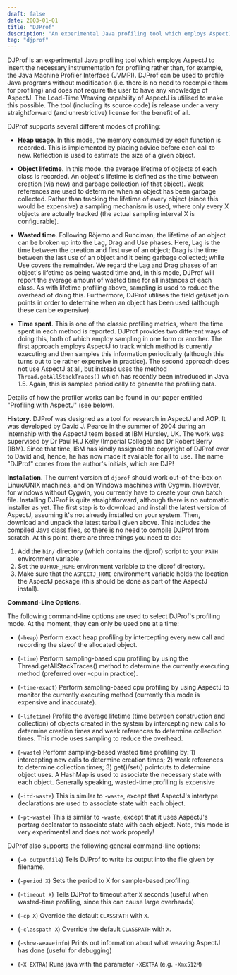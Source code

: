 ```yaml
---
draft: false
date: 2003-01-01
title: "DJProf"
description: "An experimental Java profiling tool which employs AspectJ to insert the necessary instrumentation for profiling rather than, for example, the Java Machine Profiler Interface (JVMPI). DJProf can be used to profile Java programs without modification (i.e. there is no need to recompile them for profiling) and does not require the user to have any knowledge of AspectJ. "
tag: "djprof"
---
```


DJProf is an experimental Java profiling tool which employs AspectJ to insert the necessary instrumentation for profiling rather than, for example, the Java Machine Profiler Interface (JVMPI). DJProf can be used to profile Java programs without modification (i.e. there is no need to recompile them for profiling) and does not require the user to have any knowledge of AspectJ. The Load-Time Weaving capability of AspectJ is utilised to make this possible. The tool (including its source code) is release under a very straightforward (and unrestrictive) license for the benefit of all.

DJProf supports several different modes of profiling:

   * **Heap usage**. In this mode, the memory consumed by each function is recorded. This is implemented by placing advice before each call to new. Reflection is used to estimate the size of a given object.

   * **Object lifetime**. In this mode, the average lifetime of objects of each class is recorded. An object's lifetime is defined as the time between creation (via new) and garbage collection (of that object). Weak references are used to determine when an object has been garbage collected. Rather than tracking the lifetime of every object (since this would be expensive) a sampling mechanism is used, where only every X objects are actually tracked (the actual sampling interval X is configurable).

   * **Wasted time**. Following Röjemo and Runciman, the lifetime of an object can be broken up into the Lag, Drag and Use phases. Here, Lag is the time between the creation and first use of an object; Drag is the time between the last use of an object and it being garbage collected; while Use covers the remainder. We regard the Lag and Drag phases of an object's lifetime as being wasted time and, in this mode, DJProf will report the average amount of wasted time for all instances of each class. As with lifetime profiling above, sampling is used to reduce the overhead of doing this. Furthermore, DJProf utilises the field get/set join points in order to determine when an object has been used (although these can be expensive).

   * **Time spent**. This is one of the classic profiling metrics, where the time spent in each method is reported. DJProf provides two different ways of doing this, both of which employ sampling in one form or another. The first approach employs AspectJ to track which method is currently executing and then samples this information periodically (although this turns out to be rather expensive in practice). The second approach does not use AspectJ at all, but instead uses the method `Thread.getAllStackTraces()` which has recently been introduced in Java 1.5. Again, this is sampled periodically to generate the profiling data.

Details of how the profiler works can be found in our paper entitled "Profiling with AspectJ" (see below).

**History.** DJProf was designed as a tool for research in AspectJ and AOP. It was developed by David J. Pearce in the summer of 2004 during an internship with the AspectJ team based at IBM Hursley, UK. The work was supervised by Dr Paul H.J Kelly (Imperial College) and Dr Robert Berry (IBM). Since that time, IBM has kindly assigned the copyright of DJProf over to David and, hence, he has now made it available for all to use. The name "DJProf" comes from the author's initials, which are DJP!

**Installation.**  The current version of `djprof` should work out-of-the-box on Linux/UNIX machines, and on Windows machines with Cygwin. However, for windows without Cygwin, you currently have to create your own batch file.  Installing DJProf is quite straightforward, although there is no automatic installer as yet. The first step is to download and install the latest version of AspectJ, assuming it's not already installed on your system. Then, download and unpack the latest tarball given above. This includes the compiled Java class files, so there is no need to compile DJProf from scratch. At this point, there are three things you need to do:

   1. Add the `bin/` directory (which contains the djprof) script to your `PATH` environment variable.
   2. Set the `DJPROF_HOME` environment variable to the djprof directory.
   3. Make sure that the `ASPECTJ_HOME` environment variable holds the location the AspectJ package (this should be done as part of the AspectJ install).

**Command-Line Options.**

The following command-line options are used to select DJProf's profiling mode. At the moment, they can only be used one at a time:

   - (`-heap`) Perform exact heap profiling by intercepting every new call and recording the sizeof the allocated object.

   - (`-time`) Perform sampling-based cpu profiling by using the Thread.getAllStackTraces() method to determine the currently executing method (preferred over -cpu in practice).
   
   - (`-time-exact`) Perform sampling-based cpu profiling by using AspectJ to monitor the currently executing method (currently this mode is expensive and inaccurate).
   
   - (`-lifetime`) Profile the average lifetime (time between construction and collection) of objects created in the system by intercepting new calls to determine creation times and weak references to determine collection times. This mode uses sampling to reduce the overhead.
   
   - (`-waste`) Perform sampling-based wasted time profiling by: 1) intercepting new calls to determine creation times; 2) weak references to determine collection times; 3) get()/set() pointcuts to determine object uses. A HashMap is used to associate the necessary state with each object. Generally speaking, wasted-time profiling is expensive
   
   - (`-itd-waste`) This is similar to `-waste`, except that AspectJ's intertype declarations are used to associate state with each object.

   - (`-pt-waste`) This is similar to `-waste`, except that it uses AspectJ's pertarg declarator to associate state with each object. Note, this mode is very experimental and does not work properly!

DJProf also supports the following general command-line options:

   - (`-o outputfile`) Tells DJProf to write its output into the file given by filename.

   - (`-period X`) Sets the period to X for sample-based profiling.
   
   - (`-timeout X`) Tells DJProf to timeout after `X` seconds (useful when wasted-time profiling, since this can cause large overheads).
   
   - (`-cp X`) Override the default `CLASSPATH` with `X`.
   
   - (`-classpath X`) Override the default `CLASSPATH` with `X`.
   
   - (`-show-weaveinfo`) Prints out information about what weaving AspectJ has done (useful for debugging)
   
   - (`-X EXTRA`) Runs java with the parameter `-XEXTRA` (e.g. `-Xmx512M`)